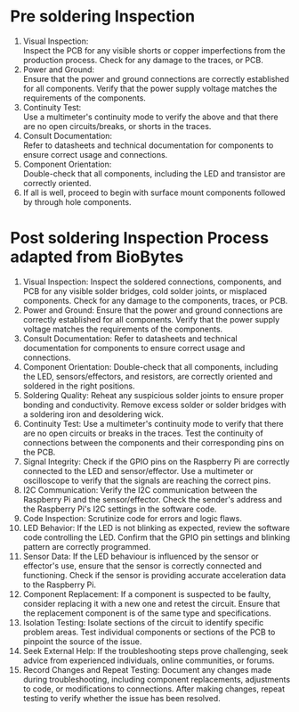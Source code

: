 # Pre soldering Inspection
1. Visual Inspection:   
Inspect the PCB for any visible shorts or copper imperfections from the production process.
Check for any damage to the traces, or PCB.
2. Power and Ground:   
Ensure that the power and ground connections are correctly established for all components.
Verify that the power supply voltage matches the requirements of the components.
3. Continuity Test:   
Use a multimeter's continuity mode to verify the above and that there are no open circuits/breaks, or shorts in the
traces.
4. Consult Documentation:   
Refer to datasheets and technical documentation for components to ensure correct usage and
connections.
5. Component Orientation:   
Double-check that all components, including the LED and transistor are
correctly oriented.
6. If all is well, proceed to begin with surface mount components followed by through hole components.
# Post soldering Inspection Process adapted from BioBytes
1. Visual Inspection:
Inspect the soldered connections, components, and PCB for any visible solder bridges, cold
solder joints, or misplaced components.
Check for any damage to the components, traces, or PCB.
2. Power and Ground:
Ensure that the power and ground connections are correctly established for all components.
Verify that the power supply voltage matches the requirements of the components.
3. Consult Documentation:
Refer to datasheets and technical documentation for components to ensure correct usage and
connections.
4. Component Orientation:
Double-check that all components, including the LED, sensors/effectors, and resistors, are
correctly oriented and soldered in the right positions.
5. Soldering Quality:
Reheat any suspicious solder joints to ensure proper bonding and conductivity.
Remove excess solder or solder bridges with a soldering iron and desoldering wick.
6. Continuity Test:
Use a multimeter's continuity mode to verify that there are no open circuits or breaks in the
traces.
Test the continuity of connections between the components and their corresponding pins on the
PCB.
7. Signal Integrity:
Check if the GPIO pins on the Raspberry Pi are correctly connected to the LED and sensor/effector.
Use a multimeter or oscilloscope to verify that the signals are reaching the correct pins.
8. I2C Communication:
Verify the I2C communication between the Raspberry Pi and the sensor/effector.
Check the sender's address and the Raspberry Pi's I2C settings in the software code.
9. Code Inspection: Scrutinize code for errors and logic flaws.
10. LED Behavior:
If the LED is not blinking as expected, review the software code controlling the LED.
Confirm that the GPIO pin settings and blinking pattern are correctly programmed.
11. Sensor Data:
If the LED behaviour is influenced by the sensor or effector's use, ensure that the sensor is
correctly connected and functioning.
Check if the sensor is providing accurate acceleration data to the Raspberry Pi.
12. Component Replacement:
If a component is suspected to be faulty, consider replacing it with a new one and retest the
circuit.
Ensure that the replacement component is of the same type and specifications.
13. Isolation Testing:
Isolate sections of the circuit to identify specific problem areas.
Test individual components or sections of the PCB to pinpoint the source of the issue.
14. Seek External Help:
If the troubleshooting steps prove challenging, seek advice from experienced individuals, online
communities, or forums.
15. Record Changes and Repeat Testing:
Document any changes made during troubleshooting, including component replacements,
adjustments to code, or modifications to connections. After making changes, repeat testing to
verify whether the issue has been resolved.
